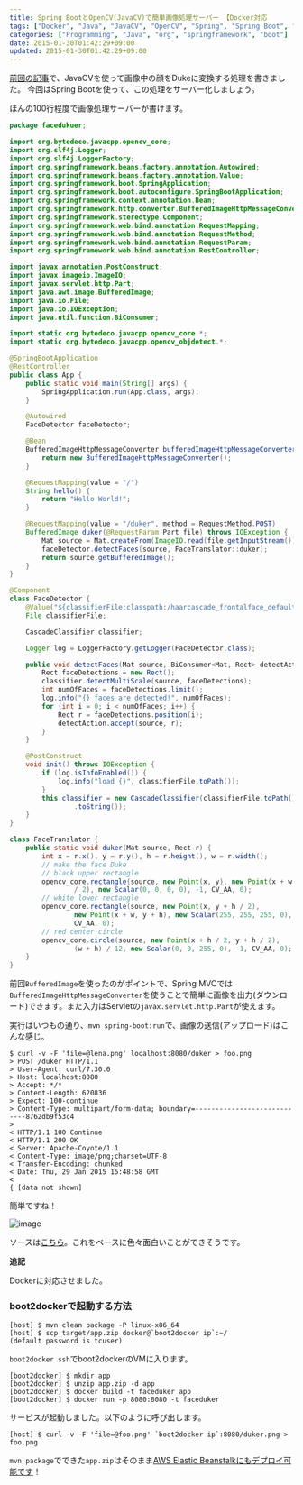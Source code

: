 ```yaml
---
title: Spring BootとOpenCV(JavaCV)で簡単画像処理サーバー 【Docker対応
tags: ["Docker", "Java", "JavaCV", "OpenCV", "Spring", "Spring Boot", "Spring MVC"]
categories: ["Programming", "Java", "org", "springframework", "boot"]
date: 2015-01-30T01:42:29+09:00
updated: 2015-01-30T01:42:29+09:00
---
```


[前回の記事](http://blog.ik.am/#/entries/318)で、JavaCVを使って画像中の顔をDukeに変換する処理を書きました。
今回はSpring Bootを使って、この処理をサーバー化しましょう。


ほんの100行程度で画像処理サーバーが書けます。

``` java
package facedukuer;

import org.bytedeco.javacpp.opencv_core;
import org.slf4j.Logger;
import org.slf4j.LoggerFactory;
import org.springframework.beans.factory.annotation.Autowired;
import org.springframework.beans.factory.annotation.Value;
import org.springframework.boot.SpringApplication;
import org.springframework.boot.autoconfigure.SpringBootApplication;
import org.springframework.context.annotation.Bean;
import org.springframework.http.converter.BufferedImageHttpMessageConverter;
import org.springframework.stereotype.Component;
import org.springframework.web.bind.annotation.RequestMapping;
import org.springframework.web.bind.annotation.RequestMethod;
import org.springframework.web.bind.annotation.RequestParam;
import org.springframework.web.bind.annotation.RestController;

import javax.annotation.PostConstruct;
import javax.imageio.ImageIO;
import javax.servlet.http.Part;
import java.awt.image.BufferedImage;
import java.io.File;
import java.io.IOException;
import java.util.function.BiConsumer;

import static org.bytedeco.javacpp.opencv_core.*;
import static org.bytedeco.javacpp.opencv_objdetect.*;

@SpringBootApplication
@RestController
public class App {
    public static void main(String[] args) {
        SpringApplication.run(App.class, args);
    }

    @Autowired
    FaceDetector faceDetector;

    @Bean
    BufferedImageHttpMessageConverter bufferedImageHttpMessageConverter() {
        return new BufferedImageHttpMessageConverter();
    }

    @RequestMapping(value = "/")
    String hello() {
        return "Hello World!";
    }

    @RequestMapping(value = "/duker", method = RequestMethod.POST)
    BufferedImage duker(@RequestParam Part file) throws IOException {
        Mat source = Mat.createFrom(ImageIO.read(file.getInputStream()));
        faceDetector.detectFaces(source, FaceTranslator::duker);
        return source.getBufferedImage();
    }
}

@Component
class FaceDetector {
    @Value("${classifierFile:classpath:/haarcascade_frontalface_default.xml}")
    File classifierFile;

    CascadeClassifier classifier;

    Logger log = LoggerFactory.getLogger(FaceDetector.class);

    public void detectFaces(Mat source, BiConsumer<Mat, Rect> detectAction) {
        Rect faceDetections = new Rect();
        classifier.detectMultiScale(source, faceDetections);
        int numOfFaces = faceDetections.limit();
        log.info("{} faces are detected!", numOfFaces);
        for (int i = 0; i < numOfFaces; i++) {
            Rect r = faceDetections.position(i);
            detectAction.accept(source, r);
        }
    }

    @PostConstruct
    void init() throws IOException {
        if (log.isInfoEnabled()) {
            log.info("load {}", classifierFile.toPath());
        }
        this.classifier = new CascadeClassifier(classifierFile.toPath()
                .toString());
    }
}

class FaceTranslator {
    public static void duker(Mat source, Rect r) {
        int x = r.x(), y = r.y(), h = r.height(), w = r.width();
        // make the face Duke
        // black upper rectangle
        opencv_core.rectangle(source, new Point(x, y), new Point(x + w, y + h
                / 2), new Scalar(0, 0, 0, 0), -1, CV_AA, 0);
        // white lower rectangle
        opencv_core.rectangle(source, new Point(x, y + h / 2),
                new Point(x + w, y + h), new Scalar(255, 255, 255, 0), -1,
                CV_AA, 0);
        // red center circle
        opencv_core.circle(source, new Point(x + h / 2, y + h / 2),
                (w + h) / 12, new Scalar(0, 0, 255, 0), -1, CV_AA, 0);
    }
}

```

前回`BufferedImage`を使ったのがポイントで、Spring MVCでは`BufferedImageHttpMessageConverter`を使うことで簡単に画像を出力(ダウンロード)できます。また入力はServletの`javax.servlet.http.Part`が使えます。

実行はいつもの通り、`mvn spring-boot:run`で、画像の送信(アップロード)はこんな感じ。

``` console
$ curl -v -F 'file=@lena.png' localhost:8080/duker > foo.png
> POST /duker HTTP/1.1
> User-Agent: curl/7.30.0
> Host: localhost:8080
> Accept: */*
> Content-Length: 620836
> Expect: 100-continue
> Content-Type: multipart/form-data; boundary=----------------------------8762db9f53c4
>
< HTTP/1.1 100 Continue
< HTTP/1.1 200 OK
< Server: Apache-Coyote/1.1
< Content-Type: image/png;charset=UTF-8
< Transfer-Encoding: chunked
< Date: Thu, 29 Jan 2015 15:48:58 GMT
<
{ [data not shown]
```

簡単ですね！

![image](https://qiita-image-store.s3.amazonaws.com/0/1852/abaaccb9-5eef-b047-4342-6943390e99fb.png)


ソースは[こちら](https://github.com/making/faceduker)。これをベースに色々面白いことができそうです。

**追記**

Dockerに対応させました。

### boot2dockerで起動する方法

```
[host] $ mvn clean package -P linux-x86_64
[host] $ scp target/app.zip docker@`boot2docker ip`:~/
(default password is tcuser)
```

`boot2docker ssh`でboot2dockerのVMに入ります。

```
[boot2docker] $ mkdir app
[boot2docker] $ unzip app.zip -d app
[boot2docker] $ docker build -t faceduker app
[boot2docker] $ docker run -p 8080:8080 -t faceduker
```

サービスが起動しました。以下のように呼び出します。

```
[host] $ curl -v -F 'file=@foo.png' `boot2docker ip`:8080/duker.png > foo.png
```

`mvn package`でできた`app.zip`はそのまま[AWS Elastic Beanstalkにもデプロイ可能です](http://blog.ik.am/#/entries/297)！

